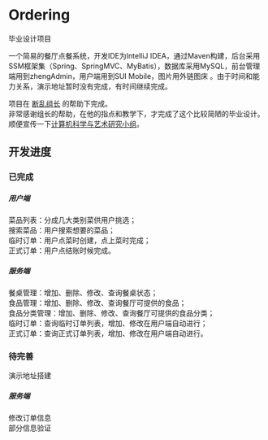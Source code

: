 # Ordering
毕业设计项目

一个简易的餐厅点餐系统，开发IDE为IntelliJ IDEA，通过Maven构建，后台采用SSM框架集（Spring、SpringMVC、MyBatis），数据库采用MySQL，前台管理端用到zhengAdmin，用户端用到SUI Mobile，图片用外链图床 。由于时间和能力关系，演示地址暂时没有完成，有时间继续完成。

项目在 [断乱组长](https://github.com/duanluan) 的帮助下完成。  
非常感谢组长的帮助，在他的指点和教学下，才完成了这个比较简陋的毕业设计。  
顺便宣传一下[计算机科学与艺术研究小组](https://github.com/csaarg)。

## 开发进度  
### 已完成
##### 用户端  
菜品列表：分成几大类别菜供用户挑选；  
搜索菜品：用户搜索想要的菜品；  
临时订单：用户点菜时创建，点上菜时完成；  
正式订单：用户点结账时候完成。 


##### 服务端 
餐桌管理：增加、删除、修改、查询餐桌状态；  
食品管理：增加、删除、修改、查询餐厅可提供的食品；  
食品分类管理：增加、删除、修改、查询餐厅可提供的食品分类；  
临时订单：查询临时订单列表，增加、修改在用户端自动进行；  
正式订单：查询正式订单列表，增加、修改在用户端自动进行。  

### 待完善
演示地址搭建  

##### 服务端 
修改订单信息  
部分信息验证
